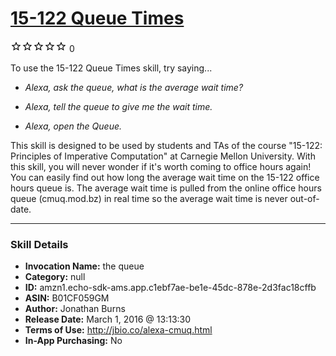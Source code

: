 # [15-122 Queue Times](http://alexa.amazon.com/#skills/amzn1.echo-sdk-ams.app.c1ebf7ae-be1e-45dc-878e-2d3fac18cffb)
![0 stars](../../images/ic_star_border_black_18dp_1x.png)![0 stars](../../images/ic_star_border_black_18dp_1x.png)![0 stars](../../images/ic_star_border_black_18dp_1x.png)![0 stars](../../images/ic_star_border_black_18dp_1x.png)![0 stars](../../images/ic_star_border_black_18dp_1x.png) 0

To use the 15-122 Queue Times skill, try saying...

* *Alexa, ask the queue, what is the average wait time?*

* *Alexa, tell the queue to give me the wait time.*

* *Alexa, open the Queue.*

This skill is designed to be used by students and TAs of the course "15-122: Principles of Imperative Computation" at Carnegie Mellon University. With this skill, you will never wonder if it's worth coming to office hours again! You can easily find out how long the average wait time on the 15-122 office hours queue is. The average wait time is pulled from the online office hours queue (cmuq.mod.bz) in real time so the average wait time is never out-of-date.

***

### Skill Details

* **Invocation Name:** the queue
* **Category:** null
* **ID:** amzn1.echo-sdk-ams.app.c1ebf7ae-be1e-45dc-878e-2d3fac18cffb
* **ASIN:** B01CF059GM
* **Author:** Jonathan Burns
* **Release Date:** March 1, 2016 @ 13:13:30
* **Terms of Use:** http://jbio.co/alexa-cmuq.html
* **In-App Purchasing:** No
